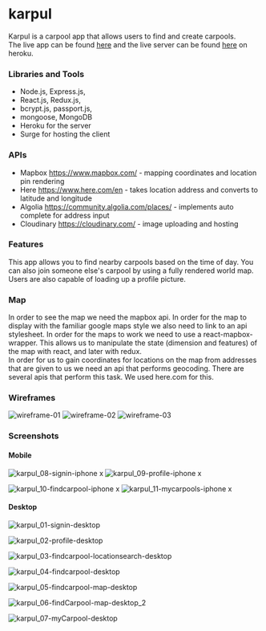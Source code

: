 # karpul

Karpul is a carpool app that allows users to find and create carpools.   
The live app can be found [here](http://karpul-client.surge.sh/) and the live server can be found [here](https://karpul-server.herokuapp.com/) on heroku.

### Libraries and Tools

- Node.js, Express.js,
- React.js, Redux.js,
- bcrypt.js, passport.js,
- mongoose, MongoDB
- Heroku for the server
- Surge for hosting the client

### APIs
- Mapbox https://www.mapbox.com/ - mapping coordinates and location pin rendering
- Here https://www.here.com/en - takes location address and converts to latitude and longitude
- Algolia https://community.algolia.com/places/ - implements auto complete for address input
- Cloudinary https://cloudinary.com/ - image uploading and hosting

### Features

This app allows you to find nearby carpools based on the time of day.
You can also join someone else's carpool by using a fully rendered world map.
Users are also capable of loading up a profile picture.

### Map

In order to see the map we need the mapbox api. In order for the map to display with the familiar google maps style we also need to link to an api stylesheet.
In order for the maps to work we need to use a react-mapbox-wrapper.
This allows us to manipulate the state (dimension and features) of the map with react, and later with redux.  
In order for us to gain coordinates for locations on the map from addresses that are given to us we need an api that performs geocoding. There are several apis that perform this task. We used here.com for this.

### Wireframes

![wireframe-01](https://user-images.githubusercontent.com/8137381/45229626-34b81180-b27b-11e8-9477-c295edc79991.png)
![wireframe-02](https://user-images.githubusercontent.com/8137381/45229637-3bdf1f80-b27b-11e8-8b55-3c43e27fcaed.png)
![wireframe-03](https://user-images.githubusercontent.com/8137381/45229644-413c6a00-b27b-11e8-8639-a8ef3f790301.png)

### Screenshots

#### Mobile
![karpul_08-signin-iphone x](https://user-images.githubusercontent.com/8137381/45224840-d9345680-b26f-11e8-930f-4556e2e2723c.png)         ![karpul_09-profile-iphone x](https://user-images.githubusercontent.com/8137381/45224842-d9345680-b26f-11e8-955c-c2e10489b45f.png)

![karpul_10-findcarpool-iphone x](https://user-images.githubusercontent.com/8137381/45224844-d9cced00-b26f-11e8-8fd7-c05207b7880c.png)        ![karpul_11-mycarpools-iphone x](https://user-images.githubusercontent.com/8137381/45224846-da658380-b26f-11e8-8ab8-8face07562b5.png)

#### Desktop


![karpul_01-signin-desktop](https://user-images.githubusercontent.com/8137381/45224935-1a2c6b00-b270-11e8-9b6e-9cde1f67a20c.png)

![karpul_02-profile-desktop](https://user-images.githubusercontent.com/8137381/45224960-2ca6a480-b270-11e8-9b65-4cccbe878fce.png)

![karpul_03-findcarpool-locationsearch-desktop](https://user-images.githubusercontent.com/8137381/45224834-d76a9300-b26f-11e8-87ff-92ee4f1f4351.png)

![karpul_04-findcarpool-desktop](https://user-images.githubusercontent.com/8137381/45224835-d8032980-b26f-11e8-8520-268decc0464f.png)

![karpul_05-findcarpool-map-desktop](https://user-images.githubusercontent.com/8137381/45224836-d89bc000-b26f-11e8-9be3-aaade2b81d23.png)

![karpul_06-findCarpool-map-desktop_2](https://user-images.githubusercontent.com/8137381/45225010-51028100-b270-11e8-9d21-185f2b4172e6.png)

![karpul_07-myCarpool-desktop](https://user-images.githubusercontent.com/8137381/45225024-58298f00-b270-11e8-8ad4-3d2c8a079147.png)


